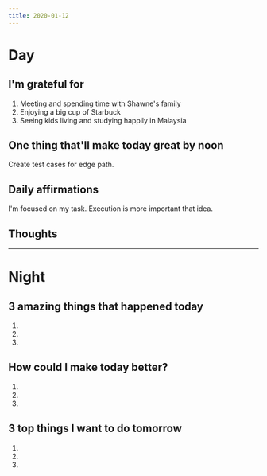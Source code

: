 ```yaml
---
title: 2020-01-12
---
```


# Day

## I'm grateful for
1. Meeting and spending time with Shawne's family
2. Enjoying a big cup of Starbuck
3. Seeing kids living and studying happily in Malaysia

## One thing that'll make today great by noon

Create test cases for edge path.

## Daily affirmations

I'm focused on my task. Execution is more important that idea.

## Thoughts



***

# Night

## 3 amazing things that happened today
1.
2.
3.

## How could I make today better?
1.
2.
3.

## 3 top things I want to do tomorrow
1.
2.
3.
